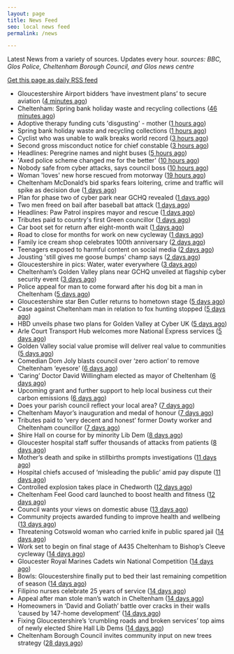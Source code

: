 ```yaml
---
layout: page
title: News Feed
seo: local news feed
permalink: /news

---
```


Latest News from a variety of sources. Updates every hour.
_sources: BBC, Glos Police, Cheltenham Borough Council, and Glos news centre_

[Get this page as daily RSS feed](/daily.rss)

<!-- news_marker starts -->
- Gloucestershire Airport bidders ‘have investment plans’ to secure aviation ([4 minutes ago](https://gloucesternewscentre.co.uk/gloucestershire-airport-bidders-have-investment-plans-to-secure-aviation/))
- Cheltenham: Spring bank holiday waste and recycling collections ([46 minutes ago](https://gloucesternewscentre.co.uk/cheltenham-spring-bank-holiday-waste-and-recycling-collections/))
- Adoptive therapy funding cuts 'disgusting' - mother ([1 hours ago](https://www.bbc.com/news/articles/c4g2rpypmp9o))
- Spring bank holiday waste and recycling collections ([1 hours ago](https://www.cheltenham.gov.uk/news/article/3013/spring_bank_holiday_waste_and_recycling_collections))
- Cyclist who was unable to walk breaks world record ([3 hours ago](https://www.bbc.com/news/articles/ce822e66159o))
- Second gross misconduct notice for chief constable ([3 hours ago](https://www.bbc.com/news/articles/cy8nnxy83lro))
- Headlines: Peregrine names and night buses ([5 hours ago](https://www.bbc.com/news/articles/cr7zznnkyrgo))
- 'Axed police scheme changed me for the better' ([10 hours ago](https://www.bbc.com/news/articles/cj425087v5po))
- Nobody safe from cyber attacks, says council boss ([10 hours ago](https://www.bbc.com/news/articles/cyvm4ljl2l8o))
- Woman 'loves' new horse rescued from motorway ([19 hours ago](https://www.bbc.com/news/articles/c4g2r40ye9eo))
- Cheltenham McDonald’s bid sparks fears loitering, crime and traffic will spike as decision due ([1 days ago](https://gloucesternewscentre.co.uk/cheltenham-mcdonalds-bid-sparks-fears-loitering-crime-and-traffic-will-spike-as-decision-due/))
- Plan for phase two of cyber park near GCHQ revealed ([1 days ago](https://www.bbc.com/news/articles/clygqx2jp95o))
- Two men freed on bail after baseball bat attack ([1 days ago](https://www.bbc.com/news/articles/c4ge7l3nvv1o))
- Headlines: Paw Patrol inspires mayor and rescue ([1 days ago](https://www.bbc.com/news/articles/cj93e7x34ewo))
- Tributes paid to country's first Green councillor ([1 days ago](https://www.bbc.com/news/articles/cd7gvr0g0qgo))
- Car boot set for return after eight-month wait ([1 days ago](https://www.bbc.com/news/articles/cx2qvp3lp61o))
- Road to close for months for work on new cycleway ([1 days ago](https://www.bbc.com/news/articles/cded9232w5wo))
- Family ice cream shop celebrates 100th anniversary ([2 days ago](https://www.bbc.com/news/articles/crr7dg8n471o))
- Teenagers exposed to harmful content on social media ([2 days ago](https://www.bbc.com/news/videos/c1kvmv9w348o))
- Jousting 'still gives me goose bumps' champ says ([2 days ago](https://www.bbc.com/news/articles/cm2yd1d3d7eo))
- Gloucestershire in pics: Water, water everywhere ([3 days ago](https://www.bbc.com/news/articles/c8e6d4g6k88o))
- Cheltenham’s Golden Valley plans near GCHQ unveiled at flagship cyber security event ([3 days ago](https://gloucesternewscentre.co.uk/cheltenhams-golden-valley-plans-near-gchq-unveiled-at-flagship-cyber-security-event/))
- Police appeal for man to come forward after his dog bit a man in Cheltenham ([5 days ago](https://gloucesternewscentre.co.uk/police-appeal-for-man-to-come-forward-after-his-dog-bit-a-man-in-cheltenham/))
- Gloucestershire star Ben Cutler returns to hometown stage ([5 days ago](https://gloucesternewscentre.co.uk/gloucestershire-star-ben-cutler-returns-to-hometown-stage/))
- Case against Cheltenham man in relation to fox hunting stopped ([5 days ago](https://gloucesternewscentre.co.uk/case-against-cheltenham-man-in-relation-to-fox-hunting-stopped/))
- HBD unveils phase two plans for Golden Valley at Cyber UK ([5 days ago](https://www.cheltenham.gov.uk/news/article/3012/hbd_unveils_phase_two_plans_for_golden_valley_at_cyber_uk))
- Arle Court Transport Hub welcomes more National Express services ([5 days ago](https://gloucesternewscentre.co.uk/arle-court-transport-hub-welcomes-more-national-express-services/))
- Golden Valley social value promise will deliver real value to communities ([5 days ago](https://www.cheltenham.gov.uk/news/article/3011/golden_valley_social_value_promise_will_deliver_real_value_to_communities))
- Comedian Dom Joly blasts council over ‘zero action’ to remove Cheltenham ‘eyesore’ ([6 days ago](https://gloucesternewscentre.co.uk/comedian-dom-joly-blasts-council-over-zero-action-to-remove-cheltenham-eyesore/))
- ‘Caring’ Doctor David Willingham elected as mayor of Cheltenham ([6 days ago](https://gloucesternewscentre.co.uk/caring-doctor-david-willingham-elected-as-mayor-of-cheltenham/))
- Upcoming grant and further support to help local business cut their carbon emissions ([6 days ago](https://www.cheltenham.gov.uk/news/article/3010/upcoming_grant_and_further_support_to_help_local_business_cut_their_carbon_emissions))
- Does your parish council reflect your local area? ([7 days ago](https://www.cheltenham.gov.uk/news/article/3009/does_your_parish_council_reflect_your_local_area))
- Cheltenham Mayor’s inauguration and medal of honour ([7 days ago](https://www.cheltenham.gov.uk/news/article/3008/cheltenham_mayors_inauguration_and_medal_of_honour))
- Tributes paid to ‘very decent and honest’ former Dowty worker and Cheltenham councillor ([7 days ago](https://gloucesternewscentre.co.uk/tributes-paid-to-very-decent-and-honest-former-dowty-worker-and-cheltenham-councillor/))
- Shire Hall on course for by minority Lib Dem ([8 days ago](https://gloucesternewscentre.co.uk/shire-hall-on-course-for-by-minority-lib-dem/))
- Gloucester hospital staff suffer thousands of attacks from patients ([8 days ago](https://gloucesternewscentre.co.uk/gloucester-hospital-staff-suffer-thousands-of-attacks-from-patients/))
- Mother’s death and spike in stillbirths prompts investigations ([11 days ago](https://gloucesternewscentre.co.uk/mothers-death-and-spike-in-stillbirths-prompts-investigations/))
- Hospital chiefs accused of ‘misleading the public’ amid pay dispute ([11 days ago](https://gloucesternewscentre.co.uk/hospital-chiefs-accused-of-misleading-the-public-amid-pay-dispute/))
- Controlled explosion takes place in Chedworth ([12 days ago](https://gloucesternewscentre.co.uk/controlled-explosion-takes-place-in-chedworth/))
- Cheltenham Feel Good card launched to boost health and fitness ([12 days ago](https://www.cheltenham.gov.uk/news/article/3007/cheltenham_feel_good_card_launched_to_boost_health_and_fitness))
- Council wants your views on domestic abuse ([13 days ago](https://gloucesternewscentre.co.uk/council-wants-your-views-on-domestic-abuse/))
- Community projects awarded funding to improve health and wellbeing ([13 days ago](https://www.cheltenham.gov.uk/news/article/3006/community_projects_awarded_funding_to_improve_health_and_wellbeing))
- Threatening Cotswold woman who carried knife in public spared jail ([14 days ago](https://gloucesternewscentre.co.uk/threatening-cotswold-woman-who-carried-knife-in-public-spared-jail/))
- Work set to begin on final stage of A435 Cheltenham to Bishop’s Cleeve cycleway ([14 days ago](https://gloucesternewscentre.co.uk/work-set-to-begin-on-final-stage-of-a435-cheltenham-to-bishops-cleeve-cycleway/))
- Gloucester Royal Marines Cadets win National Competition ([14 days ago](https://gloucesternewscentre.co.uk/gloucester-royal-marines-cadets-win-national-competition/))
- Bowls: Gloucestershire finally put to bed their last remaining competition of season ([14 days ago](https://gloucesternewscentre.co.uk/bowls-gloucestershire-finally-put-to-bed-their-last-remaining-competition-of-season/))
- Filipino nurses celebrate 25 years of service ([14 days ago](https://gloucesternewscentre.co.uk/filipino-nurses-celebrate-25-years-of-service/))
- Appeal after man stole man’s watch in Cheltenham ([14 days ago](https://gloucesternewscentre.co.uk/appeal-after-man-stole-mans-watch-in-cheltenham/))
- Homeowners in ‘David and Goliath’ battle over cracks in their walls ’caused by 147-home development’ ([14 days ago](https://gloucesternewscentre.co.uk/homeowners-in-david-and-goliath-battle-over-cracks-in-their-walls-caused-by-147-home-development/))
- Fixing Gloucestershire’s ‘crumbling roads and broken services’ top aims of newly elected Shire Hall Lib Dems ([14 days ago](https://gloucesternewscentre.co.uk/fixing-gloucestershires-crumbling-roads-and-broken-services-top-aims-of-newly-elected-shire-hall-lib-dems/))
- Cheltenham Borough Council invites community input on new trees strategy ([28 days ago](https://www.cheltenham.gov.uk/news/article/3005/cheltenham_borough_council_invites_community_input_on_new_trees_strategy))

<!-- news_marker ends -->
